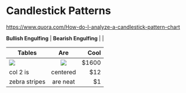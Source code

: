 # Candlestick Patterns

https://www.quora.com/How-do-I-analyze-a-candlestick-pattern-chart

**Bullish Engulfing** | **Bearish Engulfing** |
 | 

| Tables   | Are           | Cool  |
| ------------- |:-------------:| -----:|
| ![](http://i.imgur.com/5EtoCy0.png)      | ![](http://i.imgur.com/kNMA6be.png) | $1600 |
| col 2 is      | centered      |   $12 |
| zebra stripes | are neat      |    $1 |